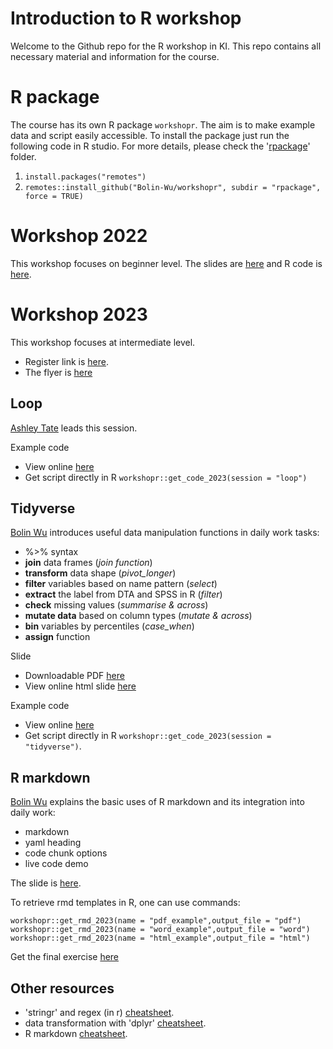 # Introduction to R workshop
Welcome to the Github repo for the R workshop in KI. This repo contains all necessary material and information for the course.

# R package
The course has its own R package `workshopr`. The aim is to make example data and script easily accessible. To install the package just run the following code in R studio. For more details, please check the '[rpackage](https://github.com/Bolin-Wu/workshopr/tree/main/rpackage)' folder.

1. `install.packages("remotes")`
2. `remotes::install_github("Bolin-Wu/workshopr", subdir = "rpackage", force = TRUE)`

# Workshop 2022
This workshop focuses on beginner level.  The slides are  [here](https://github.com/Bolin-Wu/workshopr/blob/main/material/2022_beginner/slide.pdf) and R code is [here](https://github.com/Bolin-Wu/workshopr/blob/main/material/2022_beginner/example.R).

# Workshop 2023
This workshop focuses at intermediate level. 

- Register link is [here](https://news.ki.se/calendar/r-programming-workshop-2023-intermediate-level). 
- The flyer is [here](https://github.com/Bolin-Wu/workshopr/blob/main/material/2023_intermediate/flyer_R_programming_workshop_2023_intermediate_level.pdf)

## Loop
[Ashley Tate](https://staff.ki.se/people/ashley-tate) leads this session. 

Example code

- View  online [here](https://github.com/Bolin-Wu/workshopr/tree/main/material/2023_intermediate/loop_session)
- Get script directly in R  `workshopr::get_code_2023(session = "loop")`

## Tidyverse
[Bolin Wu](https://staff.ki.se/people/bolin-wu) introduces useful data manipulation functions in daily work tasks:

- %>% syntax
- **join** data frames (*join function*)
- **transform** data shape (*pivot_longer*)
- **filter** variables based on name pattern (*select*)
- **extract** the label from DTA and SPSS in R (*filter*)
- **check** missing values (*summarise & across*)
- **mutate data** based on column types (*mutate & across*)
- **bin** variables by percentiles (*case_when*)
- **assign** function 

Slide 

- Downloadable PDF [here](https://github.com/Bolin-Wu/workshopr/blob/main/material/2023_intermediate/tidyverse_RMD_session/slides/index.pdf) 
- View online html slide [here](https://rpubs.com/bolinwu/rworkshop-intermediate)

Example code

- View  online [here](https://github.com/Bolin-Wu/workshopr/blob/main/material/2023_intermediate/tidyverse_RMD_session/rscript/tidyverse_2023.R) 
- Get script directly in R `workshopr::get_code_2023(session = "tidyverse")`.


## R markdown
[Bolin Wu](https://staff.ki.se/people/bolin-wu) explains the basic uses of R markdown and its integration into daily work:

- markdown 
- yaml heading 
- code chunk options
- live code demo

The slide is [here](https://github.com/Bolin-Wu/workshopr/blob/main/material/2023_intermediate/tidyverse_RMD_session/slides/index.pdf).

To retrieve rmd templates in R, one can use commands:

```
workshopr::get_rmd_2023(name = "pdf_example",output_file = "pdf")
workshopr::get_rmd_2023(name = "word_example",output_file = "word")
workshopr::get_rmd_2023(name = "html_example",output_file = "html")
```
Get the final exercise [here](https://github.com/Bolin-Wu/workshopr/blob/main/material/2023_intermediate/tidyverse_RMD_session/slides/rmd/final_exercise.pdf)

## Other resources

- 'stringr' and regex (in r) [cheatsheet](https://evoldyn.gitlab.io/evomics-2018/ref-sheets/R_strings.pdf).
- data transformation with 'dplyr' [cheatsheet](https://nyu-cdsc.github.io/learningr/assets/data-transformation.pdf).
- R markdown [cheatsheet](https://www.rstudio.com/wp-content/uploads/2015/02/rmarkdown-cheatsheet.pdf).

